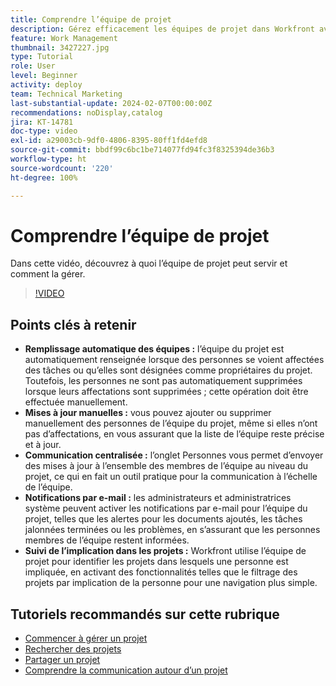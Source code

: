 ```yaml
---
title: Comprendre l’équipe de projet
description: Gérez efficacement les équipes de projet dans Workfront avec le remplissage automatique des équipes, les mises à jour manuelles, une communication centralisée, des notifications par e-mail et le suivi de l’implication dans les projets pour une collaboration rationalisée.
feature: Work Management
thumbnail: 3427227.jpg
type: Tutorial
role: User
level: Beginner
activity: deploy
team: Technical Marketing
last-substantial-update: 2024-02-07T00:00:00Z
recommendations: noDisplay,catalog
jira: KT-14781
doc-type: video
exl-id: a29003cb-9df0-4806-8395-80ff1fd4efd8
source-git-commit: bbdf99c6bc1be714077fd94fc3f8325394de36b3
workflow-type: ht
source-wordcount: '220'
ht-degree: 100%

---
```


# Comprendre l’équipe de projet

Dans cette vidéo, découvrez à quoi l’équipe de projet peut servir et comment la gérer.

>[!VIDEO](https://video.tv.adobe.com/v/3444591/?quality=12&learn=on&enablevpops=1&captions=fre_fr)

## Points clés à retenir

* **Remplissage automatique des équipes :** l’équipe du projet est automatiquement renseignée lorsque des personnes se voient affectées des tâches ou qu’elles sont désignées comme propriétaires du projet. Toutefois, les personnes ne sont pas automatiquement supprimées lorsque leurs affectations sont supprimées ; cette opération doit être effectuée manuellement.
* **Mises à jour manuelles :** vous pouvez ajouter ou supprimer manuellement des personnes de l’équipe du projet, même si elles n’ont pas d’affectations, en vous assurant que la liste de l’équipe reste précise et à jour.
* **Communication centralisée :** l’onglet Personnes vous permet d’envoyer des mises à jour à l’ensemble des membres de l’équipe au niveau du projet, ce qui en fait un outil pratique pour la communication à l’échelle de l’équipe.
* **Notifications par e-mail :** les administrateurs et administratrices système peuvent activer les notifications par e-mail pour l’équipe du projet, telles que les alertes pour les documents ajoutés, les tâches jalonnées terminées ou les problèmes, en s’assurant que les personnes membres de l’équipe restent informées.
* **Suivi de l’implication dans les projets :** Workfront utilise l’équipe de projet pour identifier les projets dans lesquels une personne est impliquée, en activant des fonctionnalités telles que le filtrage des projets par implication de la personne pour une navigation plus simple.

## Tutoriels recommandés sur cette rubrique

* [Commencer à gérer un projet](/help/manage-work/projects/getting-started-manage-a-project.md)
* [Rechercher des projets](/help/manage-work/projects/find-projects.md)
* [Partager un projet](/help/manage-work/projects/share-a-project.md)
* [Comprendre la communication autour d’un projet](/help/manage-work/projects/understand-project-communication.md)
